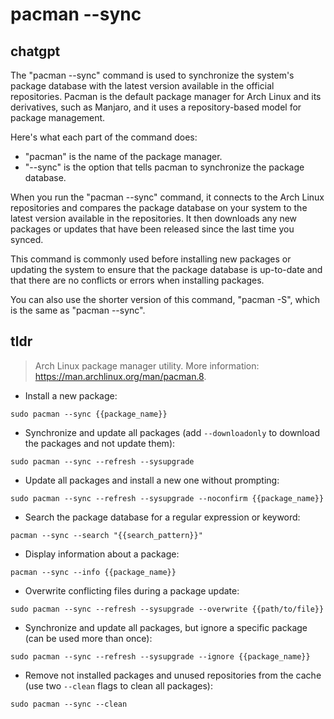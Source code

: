 # pacman --sync 
## chatgpt 
The "pacman --sync" command is used to synchronize the system's package database with the latest version available in the official repositories. Pacman is the default package manager for Arch Linux and its derivatives, such as Manjaro, and it uses a repository-based model for package management.

Here's what each part of the command does:

- "pacman" is the name of the package manager.
- "--sync" is the option that tells pacman to synchronize the package database.

When you run the "pacman --sync" command, it connects to the Arch Linux repositories and compares the package database on your system to the latest version available in the repositories. It then downloads any new packages or updates that have been released since the last time you synced.

This command is commonly used before installing new packages or updating the system to ensure that the package database is up-to-date and that there are no conflicts or errors when installing packages. 

You can also use the shorter version of this command, "pacman -S", which is the same as "pacman --sync". 

## tldr 
 
> Arch Linux package manager utility.
> More information: <https://man.archlinux.org/man/pacman.8>.

- Install a new package:

`sudo pacman --sync {{package_name}}`

- Synchronize and update all packages (add `--downloadonly` to download the packages and not update them):

`sudo pacman --sync --refresh --sysupgrade`

- Update all packages and install a new one without prompting:

`sudo pacman --sync --refresh --sysupgrade --noconfirm {{package_name}}`

- Search the package database for a regular expression or keyword:

`pacman --sync --search "{{search_pattern}}"`

- Display information about a package:

`pacman --sync --info {{package_name}}`

- Overwrite conflicting files during a package update:

`sudo pacman --sync --refresh --sysupgrade --overwrite {{path/to/file}}`

- Synchronize and update all packages, but ignore a specific package (can be used more than once):

`sudo pacman --sync --refresh --sysupgrade --ignore {{package_name}}`

- Remove not installed packages and unused repositories from the cache (use two `--clean` flags to clean all packages):

`sudo pacman --sync --clean`
